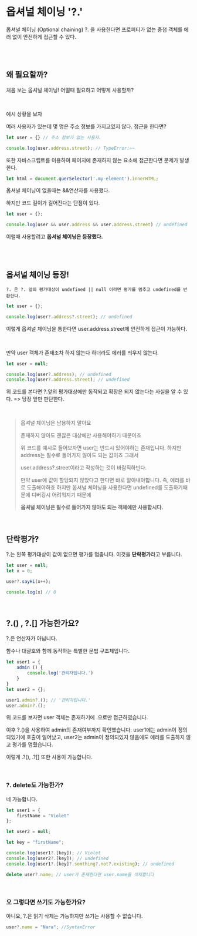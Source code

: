 # 옵셔널 체이닝 '?.'

옵셔널 체이닝 (Optional chaining) ?. 을 사용한다면 프로퍼티가 없는 중첩 객체를 에러 없이 안전하게 접근할 수 있다.

<br>
<br>

## 왜 필요할까?

처음 보는 옵셔널 체이닝! 어떨때 필요하고 어떻게 사용할까?

<br>

예시 상황을 보자

여러 사용자가 있는데 몇 명은 주소 정보를 가지고있지 않다. 접근을 한다면?
```js
let user = {} // 주소 정보가 없는 사용자.

console.log(user.address.street); // TypeError:~~
```

또한 자바스크립트를 이용하여 페이지에 존재하지 않는 요소에 접근한다면 문제가 발생한다.

```js
let html = document.querSelector('.my-element').innerHTML;
```

옵셔널 체이닝이 없을때는 &&연산자를 사용했다.

하지만 코드 길이가 길어진다는 단점이 있다.

```js
let user = {};

console.log(user && user.address && user.address.street) // undefined
```

이럴때 사용할려고 **옵셔널 체이닝은 등장했다.**

<br>
<br>

## 옵셔널 체이닝 등장!

 `?. 은 ?. 앞의 평가대상이 undefined || null 이라면 평가를 멈추고 undefined를 반환한다.`

 ```js
 let user = {};

 console.log(user?.address?.street); // undefined
 ```

이렇게 옵셔널 체이닝을 통한다면 user.address.street에 안전하게 접근이 가능하다.

<br>

만약 user 객체가 존재조차 하지 않는다 하더라도 에러를 띄우지 않는다.

```js
let user = null;

console.log(user?.address); // undefined
console.log(user?.address.street); // undefined
```

위 코드를 본다면 ?.앞의 평가대상에만 동작되고 확장은 되지 않는다는 사실을 알 수 있다. => 당장 앞만 판단한다.

<br>

> 옵셔널 체이닝은 남용하지 말아요
>
> 존재하지 않아도 괜찮은 대상에만 사용해야하기 때문이죠
>
> 위 코드를 예시로 들어보자면 user는 반드시 있어야하는 존재입니다. 하지만 address는 필수로 들어가지 않아도 되는 값이죠 그래서
>
> user.address?.street이라고 작성하는 것이 바람직하빈다.
>
> 만약 user에 값이 할당되지 않았다고 한다면 바로 알아내야합니다. 즉, 에러를 바로 도출해야하죠 하지만 옵셔널 체이닝을 사용한다면 undefined를 도출하기때문에 디버깅시 어려워지기 때문에 
> 
> **옵셔널 체이닝은 필수로 들어가지 않아도 되는 객체에만 사용합시다.**


<br>

## 단락평가?

?.는 왼쪽 평가대상이 값이 없으면 평가를 멈춥니다. 이것을 **단락평가**라고 부릅니다.

```js
let user = null;
let x = 0;

user?.sayHi(x++); 

console.log(x) // 0
```

<br>

## ?.() , ?.[] 가능한가요?

?.은 연산자가 아닙니다.

함수나 대괄호와 함께 동작하는 특별한 문법 구조체입니다.

```js
let user1 = {
    admin () {
        console.log('관리자입니다.')
    }
}
let user2 = {};

user1.admin?.(); // '관리자입니다.'
user.admin?.();
```

위 코드를 보자면 user 객체는 존재하기에 .으로만 접근하였습니다.

이후 ?.()을 사용하여 admin의 존재여부까지 확인했습니다. user1에는 admin이 정의되있기에 호출이 일어났고, user2는 admin이 정의되있지 않음에도 에러를 도출하지 않고 평가를 멈췄습니다.

이렇게 .?(), .?[] 또한 사용이 가능합니다.

<br>

### ?. delete도 가능한가?
네 가능합니다.

```js
let user1 = {
    firstName = "Violet"
};

let user2 = null;

let key = "firstName";

console.log(user1?.[key]); // Violet
console.log(user2?.[key]); // undefined
console.log(user1?.[key]?.somthing?.not?.existing); // undefined

delete user?.name; // user가 존재한다면 user.name을 삭제합니다
```

<br>

### 오 그렇다면 쓰기도 가능한가요?
아니요, ?.은 읽기 삭제는 가능하지만 쓰기는 사용할 수 없습니다.

```js
user?.name = "Nara"; //SyntaxError
```